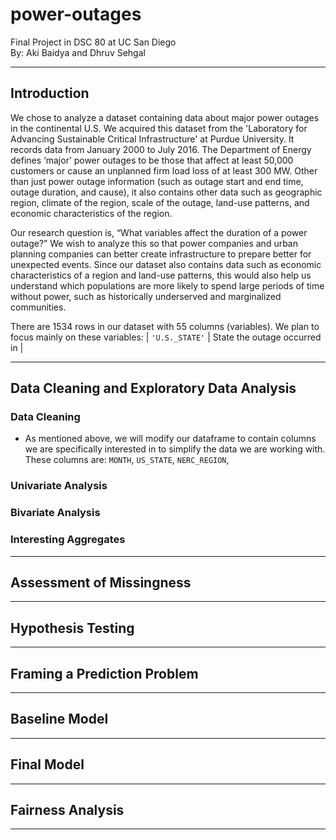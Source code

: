 # power-outages
Final Project in DSC 80 at UC San Diego<br>
By: Aki Baidya and Dhruv Sehgal

---

## Introduction
We chose to analyze a dataset containing data about major power outages in the continental U.S. We acquired this dataset from the 'Laboratory for Advancing Sustainable Critical Infrastructure' at Purdue University. It records data from January 2000 to July 2016. The Department of Energy defines ‘major’ power outages to be those that affect at least 50,000 customers or cause an unplanned firm load loss of at least 300 MW. Other than just power outage information (such as outage start and end time, outage duration, and cause), it also contains other data such as geographic region, climate of the region, scale of the outage, land-use patterns, and economic characteristics of the region.

Our research question is, “What variables affect the duration of a power outage?” We wish to analyze this so that power companies and urban planning companies can better create infrastructure to prepare better for unexpected events. Since our dataset also contains data such as economic characteristics of a region and land-use patterns, this would also help us understand which populations are more likely to spend large periods of time without power, such as historically underserved and marginalized communities.

There are 1534 rows in our dataset with 55 columns (variables). We plan to focus mainly on these variables:
| `'U.S._STATE'` | State the outage occurred in |

---


## Data Cleaning and Exploratory Data Analysis


### Data Cleaning
- As mentioned above, we will modify our dataframe to contain columns we are specifically interested in to simplify the data we are working with. These columns are: `MONTH`, `US_STATE`, `NERC_REGION`, 


### Univariate Analysis


### Bivariate Analysis


### Interesting Aggregates


---


## Assessment of Missingness


---


## Hypothesis Testing


---


## Framing a Prediction Problem


---


## Baseline Model


---


## Final Model


---


## Fairness Analysis


---




